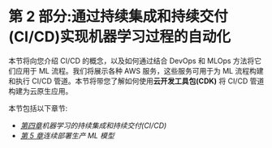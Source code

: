 <title>B17649_Section2_ePub</title>

# 第 2 部分:通过持续集成和持续交付(CI/CD)实现机器学习过程的自动化

本节将向您介绍 CI/CD 的概念，以及如何通过结合 DevOps 和 MLOps 方法将它们应用于 ML 流程。我们将展示各种 AWS 服务，这些服务可用于为 ML 流程构建和执行 CI/CD 管道。本节将带您了解如何使用**云开发工具包(CDK)** 将 CI/CD 管道构建为云原生应用。

本节包括以下章节:

*   [*第四章*](B17649_04_ePub.xhtml#_idTextAnchor061)*机器学习的持续集成和持续交付(CI/CD)*
*   [*第 5 章*](B17649_05_ePub.xhtml#_idTextAnchor078)*连续部署生产 ML 模型*